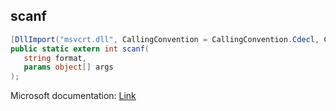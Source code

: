 ## scanf

```csharp
[DllImport("msvcrt.dll", CallingConvention = CallingConvention.Cdecl, CharSet = CharSet.Ansi, SetLastError = true)]
public static extern int scanf(
   string format,
   params object[] args
);
```

Microsoft documentation: [Link](https://learn.microsoft.com/en-us/cpp/c-runtime-library/reference/scanf-scanf-l-wscanf-wscanf-l?view=msvc-170)
